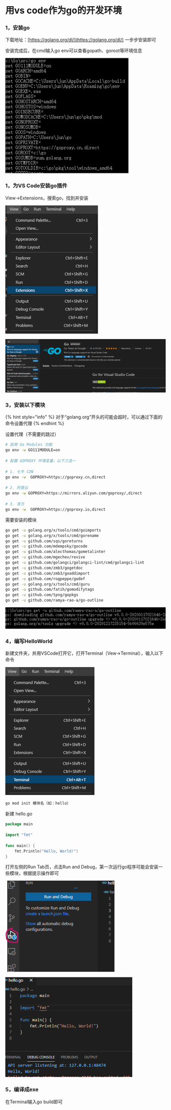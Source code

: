 # 用vs code作为go的开发环境

### 1，安装go

下载地址：[https://golang.org/dl/](https://golang.org/dl/) 一步步安装即可

安装完成后，在cmd输入go env可以查看gopath、goroot等环境信息

![](../.gitbook/assets/image%20%2815%29.png)

### 1，为VS Code安装go插件

View-&gt;Extensions，搜索go，找到并安装

![](../.gitbook/assets/image%20%2813%29.png)

![](../.gitbook/assets/image%20%2810%29.png)

### 3，安装以下模块

{% hint style="info" %}
对于“golang.org”开头的可能会超时，可以通过下面的命令设置代理
{% endhint %}

设置代理（不需要的跳过）

```bash
# 启用 Go Modules 功能
go env -w GO111MODULE=on

# 配置 GOPROXY 环境变量，以下三选一

# 1. 七牛 CDN
go env -w  GOPROXY=https://goproxy.cn,direct

# 2. 阿里云
go env -w GOPROXY=https://mirrors.aliyun.com/goproxy/,direct

# 3. 官方
go env -w  GOPROXY=https://goproxy.io,direct
```

需要安装的模块

```bash
go get -u golang.org/x/tools/cmd/goimports
go get -u golang.org/x/tools/cmd/gorename
go get -u github.com/sqs/goreturns
go get -u github.com/mdempsky/gocode
go get -u github.com/alecthomas/gometalinter
go get -u github.com/mgechev/revive
go get -u github.com/golangci/golangci-lint/cmd/golangci-lint
go get -u github.com/zmb3/gogetdoc
go get -u github.com/zmb3/goaddimport
go get -u github.com/rogpeppe/godef
go get -u golang.org/x/tools/cmd/guru
go get -u github.com/fatih/gomodifytags
go get -u github.com/tpng/gopkgs
go get -u github.com/ramya-rao-a/go-outline
```

![](../.gitbook/assets/image%20%2816%29.png)

### 4，编写HelloWorld

新建文件夹，并用VSCode打开它，打开Terminal（Vew-&gt;Terminal），输入以下命令

![](../.gitbook/assets/image%20%2817%29.png)

```bash
go mod init 模块名（如：hello）
```

新建 hello.go

```go
package main

import "fmt"

func main() {
    fmt.Println("Hello, World!")
}
```

打开左侧的Run Tab页，点击Run and Debug，第一次运行go程序可能会安装一些模块，根据提示操作即可

![](../.gitbook/assets/image%20%2814%29.png)

![](../.gitbook/assets/image%20%2811%29.png)

### 5，编译成exe

在Terminal输入go build即可

